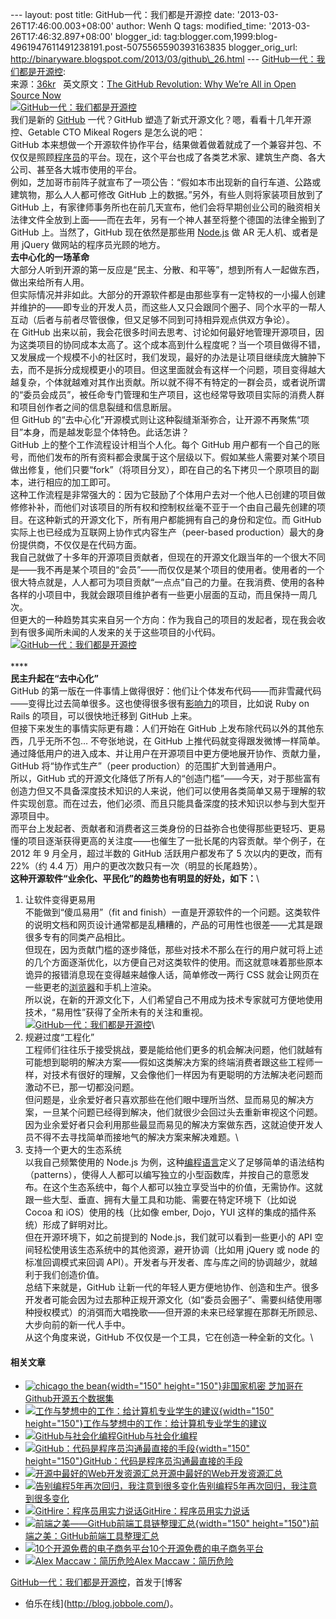 --- layout: post title: GitHub一代：我们都是开源控 date:
'2013-03-26T17:46:00.003+08:00' author: Wenh Q tags: modified\_time:
'2013-03-26T17:46:32.897+08:00' blogger\_id:
tag:blogger.com,1999:blog-4961947611491238191.post-5075565590393163835
blogger\_orig\_url:
http://binaryware.blogspot.com/2013/03/github\_26.html ---
[GitHub一代：我们都是开源控](http://blog.jobbole.com/36811/?utm_source=rss&utm_medium=rss&utm_campaign=github%25e4%25b8%2580%25e4%25bb%25a3%25ef%25bc%259a%25e6%2588%2591%25e4%25bb%25ac%25e9%2583%25bd%25e6%2598%25af%25e5%25bc%2580%25e6%25ba%2590%25e6%258e%25a7):\
来源：[36kr](http://www.36kr.com/p/202128.html)   英文原文：[The GitHub
Revolution: Why We’re All in Open Source
Now](http://www.wired.com/opinion/2013/03/github/)\
[![GitHub一代：我们都是开源控](http://blog.jobbole.com/wp-content/uploads/2013/03/124.jpg "GitHub一代：我们都是开源控")](http://blog.jobbole.com/wp-content/uploads/2013/03/124.jpg "GitHub一代：我们都是开源控")\
我们是新的
[GitHub](http://blog.jobbole.com/6492/ "GitHub如何运作：时间并不决定一切")
一代？GitHub 塑造了新式开源文化？嗯，看看十几年开源控、Getable CTO
Mikeal Rogers 是怎么说的吧：\
GitHub
本来想做一个开源软件协作平台，结果做着做着就成了一个兼容并包、不仅仅是照顾[程序员](http://blog.jobbole.com/821/ "程序员的本质")的平台。现在，这个平台也成了各类艺术家、建筑生产商、各大公司、甚至各大城市使用的平台。\
例如，芝加哥市前阵子就宣布了一项公告：“假如本市出现新的自行车道、公路或建筑物，那么人人都可修改
GitHub 上的数据。”另外，有些人则将家装项目放到了 GitHub
上，有家律师事务所也在前几天宣布，他们会将早期创业公司的融资相关法律文件全放到上面——而在去年，另有一个神人甚至将整个德国的法律全搬到了
GitHub 上。当然了，GitHub 现在依然是那些用
[Node.js](http://blog.jobbole.com/1254/ "Node.js 究竟是什么？") 做 AR
无人机、或者是用 jQuery 做网站的程序员光顾的地方。\
**去中心化的一场革命**\
大部分人听到开源的第一反应是“民主、分散、和平等”，想到所有人一起做东西，做出来给所有人用。\
但实际情况并非如此。大部分的开源软件都是由那些享有一定特权的一小撮人创建并维护的——即专业的开发人员，而这些人又只会跟同个圈子、同个水平的一帮人互动（后者与前者尽管很像，但又足够不同到可持相异观点供双方争论）。\
在 GitHub
出来以前，我会花很多时间去思考、讨论如何最好地管理开源项目，因为这类项目的协同成本太高了。这个成本高到什么程度呢？当一个项目做得不错，又发展成一个规模不小的社区时，我们发现，最好的办法是让项目继续庞大臃肿下去，而不是拆分成规模更小的项目。但这里面就会有这样一个问题，项目变得越大越复杂，个体就越难对其作出贡献。所以就不得不有特定的一群会员，或者说所谓的“委员会成员”，被任命专门管理和生产项目，这也经常导致项目实际的消费人群和项目创作者之间的信息裂缝和信息断层。\
但 GitHub
的“去中心化”开源模式则让这种裂缝渐渐弥合，让开源不再聚焦“项目”本身，而是越发彰显个体特色。此话怎讲？\
GitHub 上的整个工作流程设计相当个人化。每个 GitHub
用户都有一个自己的账号，而他们发布的所有资料都会隶属于这个层级以下。假如某些人需要对某个项目做出修复，他们只要“fork”（将项目分叉），即在自己的名下拷贝一个原项目的副本，进行相应的加工即可。\
这种工作流程是非常强大的：因为它鼓励了个体用户去对一个他人已创建的项目做修修补补，而他们对该项目的所有权和控制权丝毫不亚于一个由自己最先创建的项目。在这种新式的开源文化下，所有用户都能拥有自己的身份和定位。而
GitHub 实际上也已经成为互联网上协作式内容生产（peer-based
production）最大的身份提供商，不仅仅是在代码方面。\
我自己就做了十多年的开源项目贡献者，但现在的开源文化跟当年的一个很大不同是——我不再是某个项目的“会员”——而仅仅是某个项目的使用者。使用者的一个很大特点就是，人人都可为项目贡献“一点点”自己的力量。在我消费、使用的各种各样的小项目中，我就会跟项目维护者有一些更小层面的互动，而且保持一周几次。\
但更大的一种趋势其实来自另一个方向：作为我自己的项目的发起者，现在我会收到有很多闻所未闻的人发来的关于这些项目的小代码。\
[![GitHub一代：我们都是开源控](http://blog.jobbole.com/wp-content/uploads/2013/03/217.jpg "GitHub一代：我们都是开源控")](http://blog.jobbole.com/wp-content/uploads/2013/03/217.jpg "GitHub一代：我们都是开源控")\
\
****\
**民主升起在“去中心化”**\
GitHub
的第一版在一件事情上做得很好：他们让个体发布代码——而非雪藏代码——变得比过去简单很多。这也使得很多很有[影响力](http://www.amazon.cn/gp/product/B0044KME2E/ref=as_li_qf_sp_asin_il_tl?ie=UTF8&tag=vastwork-23&linkCode=as2&camp=536&creative=3200&creativeASIN=B0044KME2E "影响力")的项目，比如说
Ruby on Rails 的项目，可以很快地迁移到 GitHub 上来。\
但接下来发生的事情实际更有趣：人们开始在 GitHub
上发布除代码以外的其他东西，几乎无所不包… 不夸张地说，在 GitHub
上推代码就变得跟发微博一样简单。通过降低用户的进入成本、并让用户在开源项目中更方便地展开协作、贡献力量，GitHub
将“协作式生产”（peer production）的范围扩大到普通用户。\
所以，GitHub
式的开源文化降低了所有人的“创造门槛”——今天，对于那些富有创造力但又不具备深度技术知识的人来说，他们可以使用各类简单又易于理解的软件实现创意。而在过去，他们必须、而且只能具备深度的技术知识以参与到大型开源项目中。\
而平台上发起者、贡献者和消费者这三类身份的日益弥合也使得那些更轻巧、更易懂的项目逐渐获得更高的关注度——也催生了一批长尾的内容贡献。举个例子，在
2012 年 9 月全月，超过半数的 GitHub 活跃用户都发布了 5
次以内的更改，而有 22%（约 4.4
万）用户的更改次数只有一次（明显的长尾趋势）。\
**这种开源软件“业余化、平民化”的趋势也有明显的好处，如下：**\
1. 让软件变得更易用\
不能做到“傻瓜易用”（fit and
finish）一直是开源软件的一个问题。这类软件的说明文档和网页设计通常都是乱糟糟的，产品的可用性也很差——尤其是跟很多专有的同类产品相比。\
但现在，因为贡献门槛的逐步降低，那些对技术不那么在行的用户就可将上述的几个方面逐渐优化，以方便自己对这类软件的使用。而这就意味着那些原本诡异的报错消息现在变得越来越像人话，简单修改一两行
CSS
就会让网页在一些更老的[浏览器](http://blog.jobbole.com/12749/ "浏览器")和手机上渲染。\
所以说，在新的开源文化下，人们希望自己不用成为技术专家就可方便地使用技术，“易用性”获得了全所未有的关注和重视。\
[![GitHub一代：我们都是开源控](http://blog.jobbole.com/wp-content/uploads/2013/03/316.jpg "GitHub一代：我们都是开源控")](http://blog.jobbole.com/wp-content/uploads/2013/03/316.jpg "GitHub一代：我们都是开源控")\
2. 规避过度“工程化”\
工程师们往往乐于接受挑战，要是能给他们更多的机会解决问题，他们就越有可能想到聪明的解决方案——假如这类解决方案的终端消费者跟这些工程师一样，对技术有很好的理解，又会像他们一样因为有更聪明的方法解决老问题而激动不已，那一切都没问题。\
但问题是，业余爱好者只喜欢那些在他们眼中理所当然、显而易见的解决方案，一旦某个问题已经得到解决，他们就很少会回过头去重新审视这个问题。因为业余爱好者只会利用那些最显而易见的解决方案做东西，这就迫使开发人员不得不去寻找简单而接地气的解决方案来解决难题。\
3. 支持一个更大的生态系统\
以我自己频繁使用的 Node.js
为例，这种[编程语言](http://blog.jobbole.com/tag/%E7%BC%96%E7%A8%8B%E8%AF%AD%E8%A8%80/ "如何选择语言和编程语言排名相关文章")定义了足够简单的语法结构（patterns），使得人人都可以编写独立的小型函数库，并按自己的意愿发布。在这个生态系统中，每个人都可以独立享受当中的价值，无需协作。这就跟一些大型、垂直、拥有大量工具和功能、需要在特定环境下（比如说
Cocoa 和 iOS）使用的栈（比如像 ember, Dojo，YUI
这样的集成的插件系统）形成了鲜明对比。\
但在开源环境下，如之前提到的 Node.js，我们就可以看到一些更小的 API
空间轻松使用该生态系统中的其他资源，避开协调（比如用 jQuery 或 node
的标准回调模式来回调
API）。开发者与开发者、库与库之间的协调越少，就越利于我们创造价值。\
总结下来就是，GitHub
让新一代的年轻人更方便地协作、创造和生产。很多开发者可能会因为过去那种正规开源文化（如“委员会圈子”、需要纠结使用哪种授权模式）的消弭而大唱挽歌——但开源的未来已经掌握在那群无所顾忌、大步向前的新一代人手中。\
从这个角度来说，GitHub 不仅仅是一个工具，它在创造一种全新的文化。\

#### 相关文章

-   [![chicago the
    bean](http://blog.jobbole.com/wp-content/uploads/2013/03/chicago-the-bean-150x150.jpg){width="150"
    height="150"}](http://blog.jobbole.com/34729/)[非国家机密
    芝加哥在Github开源五个数据集](http://blog.jobbole.com/34729/)
-   [![工作与梦想中的工作：给计算机专业学生的建议](http://blog.jobbole.com/wp-content/uploads/2012/02/Career-Fair-Advice-150x150.jpg){width="150"
    height="150"}](http://blog.jobbole.com/13782/)[工作与梦想中的工作：给计算机专业学生的建议](http://blog.jobbole.com/13782/)
-   [![GitHub与社会化编程](http://blog.jobbole.com/wp-content/uploads/2011/11/github-logo.jpg)](http://blog.jobbole.com/15360/)[GitHub与社会化编程](http://blog.jobbole.com/15360/)
-   [![GitHub：代码是程序员沟通最直接的手段](http://blog.jobbole.com/wp-content/uploads/2012/07/20120717_161512_4-150x150.jpg){width="150"
    height="150"}](http://blog.jobbole.com/23919/)[GitHub：代码是程序员沟通最直接的手段](http://blog.jobbole.com/23919/)
-   [![开源中最好的Web开发资源汇总](http://blog.jobbole.com/wp-content/plugins/wordpress-23-related-posts-plugin/static/thumbs/18.jpg)](http://blog.jobbole.com/896/)[开源中最好的Web开发资源汇总](http://blog.jobbole.com/896/)
-   [![告别编程5年再次回归，我注意到很多变化](http://blog.jobbole.com/wp-content/uploads/2011/11/career-logo.jpg)](http://blog.jobbole.com/16390/)[告别编程5年再次回归，我注意到很多变化](http://blog.jobbole.com/16390/)
-   [![GitHire：程序员用实力说话](http://blog.jobbole.com/wp-content/plugins/wordpress-23-related-posts-plugin/static/thumbs/18.jpg)](http://blog.jobbole.com/12056/)[GitHire：程序员用实力说话](http://blog.jobbole.com/12056/)
-   [![前端之美——GitHub前端工具链整理汇总](http://blog.jobbole.com/wp-content/uploads/2013/03/github-front-end-02-150x150.png){width="150"
    height="150"}](http://blog.jobbole.com/34860/)[前端之美：GitHub前端工具整理汇总](http://blog.jobbole.com/34860/)
-   [![10个开源免费的电子商务平台](http://blog.jobbole.com/wp-content/plugins/wordpress-23-related-posts-plugin/static/thumbs/12.jpg)](http://blog.jobbole.com/689/)[10个开源免费的电子商务平台](http://blog.jobbole.com/689/)
-   [![Alex
    Maccaw：简历危险](http://blog.jobbole.com/wp-content/uploads/2013/03/job-interview-150x150.jpg)](http://blog.jobbole.com/26072/)[Alex
    Maccaw：简历危险](http://blog.jobbole.com/26072/)

[GitHub一代：我们都是开源控](http://blog.jobbole.com/36811/)，首发于[博客
- 伯乐在线](http://blog.jobbole.com/)。
